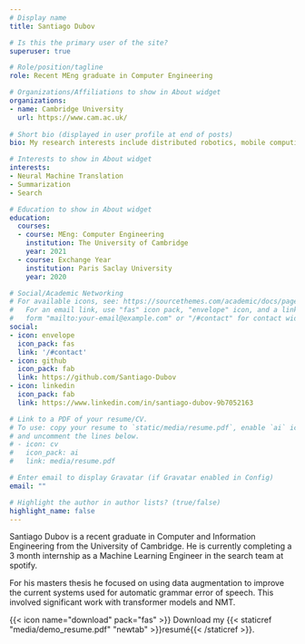 ```yaml
---
# Display name
title: Santiago Dubov

# Is this the primary user of the site?
superuser: true

# Role/position/tagline
role: Recent MEng graduate in Computer Engineering

# Organizations/Affiliations to show in About widget
organizations:
- name: Cambridge University
  url: https://www.cam.ac.uk/
  
# Short bio (displayed in user profile at end of posts)
bio: My research interests include distributed robotics, mobile computing and programmable matter.

# Interests to show in About widget
interests:
- Neural Machine Translation
- Summarization
- Search

# Education to show in About widget
education:
  courses:
  - course: MEng: Computer Engineering
    institution: The University of Cambridge
    year: 2021
  - course: Exchange Year
    institution: Paris Saclay University
    year: 2020

# Social/Academic Networking
# For available icons, see: https://sourcethemes.com/academic/docs/page-builder/#icons
#   For an email link, use "fas" icon pack, "envelope" icon, and a link in the
#   form "mailto:your-email@example.com" or "/#contact" for contact widget.
social:
- icon: envelope
  icon_pack: fas
  link: '/#contact'
- icon: github
  icon_pack: fab
  link: https://github.com/Santiago-Dubov
- icon: linkedin
  icon_pack: fab
  link: https://www.linkedin.com/in/santiago-dubov-9b7052163

# Link to a PDF of your resume/CV.
# To use: copy your resume to `static/media/resume.pdf`, enable `ai` icons in `params.toml`, 
# and uncomment the lines below.
# - icon: cv
#   icon_pack: ai
#   link: media/resume.pdf

# Enter email to display Gravatar (if Gravatar enabled in Config)
email: ""

# Highlight the author in author lists? (true/false)
highlight_name: false
---
```

Santiago Dubov is a recent graduate in Computer and Information Engineering from the University of Cambridge. He is currently completing a 3 month internship as a Machine Learning Engineer in the search team at spotify. 

For his masters thesis he focused on using data augmentation to improve the current systems used for automatic grammar error of speech. This involved significant work with transformer models and NMT. 


{{< icon name="download" pack="fas" >}} Download my {{< staticref "media/demo_resume.pdf" "newtab" >}}resumé{{< /staticref >}}.
